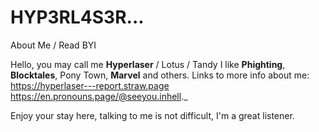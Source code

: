 # HYP3RL4S3R...
About Me / Read BYI

Hello, you may call me **Hyperlaser** / Lotus / Tandy
I like **Phighting**, **Blocktales**, Pony Town, **Marvel** and others.
Links to more info about me:
https://hyperlaser---report.straw.page
https://en.pronouns.page/@seeyou.inhell._

Enjoy your stay here, talking to me is not difficult, I'm a great listener.
